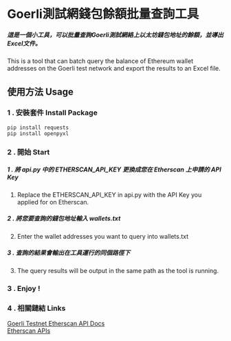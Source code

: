 # Goerli測試網錢包餘額批量查詢工具
##### 這是一個小工具，可以批量查詢Goerli測試網絡上以太坊錢包地址的餘額，並導出Excel文件。
This is a tool that can batch query the balance of Ethereum wallet addresses 
on the Goerli test network and export the results to an Excel file.

## 使用方法  Usage
### 1 . 安裝套件 Install Package
```text
pip install requests
pip install openpyxl
```

### 2 . 開始 Start
##### 1 . 將 api.py 中的 ETHERSCAN_API_KEY 更換成您在 Etherscan 上申請的 API Key
1. Replace the ETHERSCAN_API_KEY in api.py with the API Key you applied for on Etherscan.
##### 2 . 將您要查詢的錢包地址輸入 wallets.txt 
2. Enter the wallet addresses you want to query into wallets.txt
##### 3 . 查詢的結果會輸出在工具運行的同個路徑下
3. The query results will be output in the same path as the tool is running.
### 3 . Enjoy !
### 4 . 相關鏈結 Links
[Goerli Testnet Etherscan API Docs](https://docs.etherscan.io/v/goerli-etherscan/)  
[Etherscan APIs](https://etherscan.io/apis)
